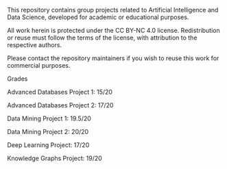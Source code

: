 This repository contains group projects related to Artificial Intelligence and Data Science, developed for academic or educational purposes.

All work herein is protected under the CC BY-NC 4.0 license. Redistribution or reuse must follow the terms of the license, with attribution to the respective authors.

Please contact the repository maintainers if you wish to reuse this work for commercial purposes.

Grades

Advanced Databases Project 1: 15/20

Advanced Databases Project 2: 17/20

Data Mining Project 1: 19.5/20

Data Mining Project 2: 20/20

Deep Learning Project: 17/20

Knowledge Graphs Project: 19/20

